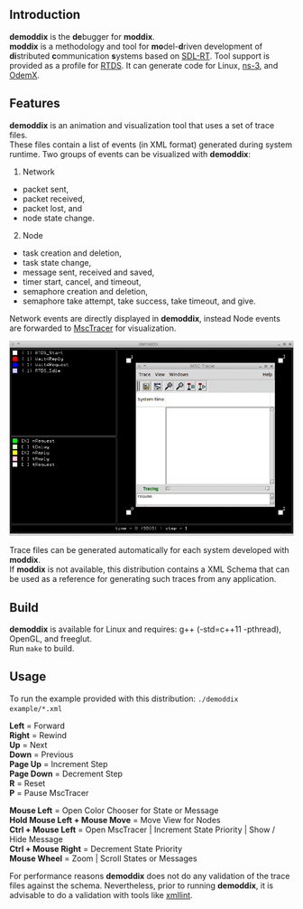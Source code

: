 Introduction
------

**demoddix** is the **de**bugger for **moddix**.  
**moddix** is a methodology and tool for **mo**del-**d**riven development of 
**di**stributed **c**ommunication **s**ystems based on [SDL-RT](http://www.sdl-rt.org).
Tool support is provided as a profile for [RTDS](http://www.pragmadev.com/product/modeling.html).
It can generate code for Linux, [ns-3](http://www.nsnam.org), and [OdemX](http://sourceforge.net/projects/odemx/).

Features
------

**demoddix** is an animation and visualization tool that uses a set of trace files.  
These files contain a list of events (in XML format) generated during system runtime.
Two groups of events can be visualized with **demoddix**:

1. Network
  * packet sent,
  * packet received,
  * packet lost, and
  * node state change.  
2. Node
  * task creation and deletion,
  * task state change,
  * message sent, received and saved,
  * timer start, cancel, and timeout,
  * semaphore creation and deletion,
  * semaphore take attempt, take success, take timeout, and give.

Network events are directly displayed in **demoddix**, instead Node events are forwarded to [MscTracer](http://www.pragmadev.com/product/tracing.html) for visualization.

![alt text](https://github.com/mbrumbulli/demoddix/raw/master/example/demoddix.gif "demoddix example - msctracer node 0")

Trace files can be generated automatically for each system developed with **moddix**.  
If **moddix** is not available, this distribution contains a XML Schema that can be used as a reference 
for generating such traces from any application.

Build
------

**demoddix** is available for Linux and requires: g++ (-std=c++11 -pthread), OpenGL, and freeglut.  
Run `make` to build.

Usage
------

To run the example provided with this distribution: `./demoddix example/*.xml`  

**Left** = Forward  
**Right** = Rewind  
**Up** = Next  
**Down** = Previous  
**Page Up** = Increment Step  
**Page Down** = Decrement Step  
**R** = Reset  
**P** = Pause MscTracer

**Mouse Left** = Open Color Chooser for State or Message  
**Hold Mouse Left + Mouse Move** = Move View for Nodes  
**Ctrl + Mouse Left** = Open MscTracer | Increment State Priority | Show / Hide Message  
**Ctrl + Mouse Right** = Decrement State Priority  
**Mouse Wheel** = Zoom | Scroll States or Messages

For performance reasons **demoddix** does not do any validation of the trace files against the schema. Nevertheless, 
prior to running **demoddix**, it is advisable to do a validation with tools like [xmllint](http://xmlsoft.org/xmllint.html).





